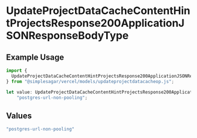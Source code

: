 # UpdateProjectDataCacheContentHintProjectsResponse200ApplicationJSONResponseBodyType

## Example Usage

```typescript
import {
  UpdateProjectDataCacheContentHintProjectsResponse200ApplicationJSONResponseBodyType,
} from "@simplesagar/vercel/models/updateprojectdatacacheop.js";

let value: UpdateProjectDataCacheContentHintProjectsResponse200ApplicationJSONResponseBodyType =
    "postgres-url-non-pooling";
```

## Values

```typescript
"postgres-url-non-pooling"
```